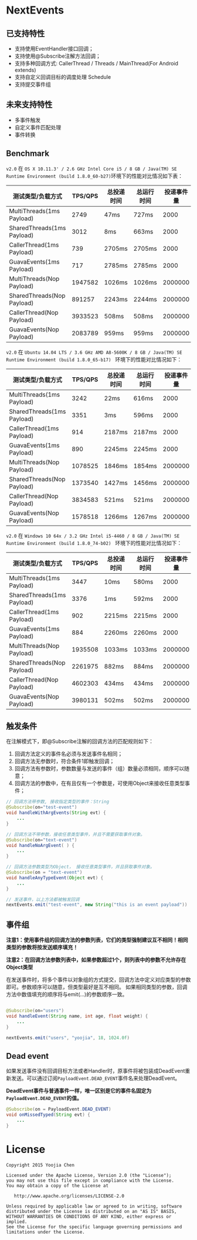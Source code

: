 # NextEvents

## 已支持特性

- 支持使用EventHandler接口回调；
- 支持使用@Subscribe注解方法回调；
- 支持多种回调方式: CallerThread / Threads / MainThread(For Android extends)
- 支持自定义回调目标的调度处理 Schedule
- 支持提交事件组

## 未来支持特性

- 多事件触发
- 自定义事件匹配处理
- 事件转换

## Benchmark

`v2.0` 在 `OS X 10.11.3' / 2.6 GHz Intel Core i5 / 8 GB / Java(TM) SE Runtime Environment (build 1.8.0_60-b27)`环境下的性能对比情况如下表：

测试类型/负载方式| TPS/QPS | 总投递时间 | 总运行时间 | 投递事件量
----|----|----|----|----
MultiThreads(1ms Payload)	 | 2749		| 47ms		| 727ms		| 2000
SharedThreads(1ms Payload)	 | 3012		| 8ms		| 663ms		| 2000
CallerThread(1ms Payload)	 | 739		| 2705ms		| 2705ms		| 2000
GuavaEvents(1ms Payload)	 | 717		| 2785ms		| 2785ms		| 2000
MultiThreads(Nop Payload)	 | 1947582		| 1026ms	| 1026ms		| 2000000
SharedThreads(Nop Payload)	 | 891257		| 2243ms	| 2244ms		| 2000000
CallerThread(Nop Payload)	 | 3933523		| 508ms		| 508ms		| 2000000
GuavaEvents(Nop Payload)	 | 2083789		| 959ms		| 959ms		| 2000000

`v2.0` 在 `Ubuntu 14.04 LTS / 3.6 GHz AMD A8-5600K / 8 GB / Java(TM) SE Runtime Environment (build 1.8.0_65-b17) ` 环境下的性能对比情况如下：

测试类型/负载方式| TPS/QPS | 总投递时间 | 总运行时间 | 投递事件量
----|----|----|----|----
MultiThreads(1ms Payload)	 | 3242		| 22ms		| 616ms		| 2000
SharedThreads(1ms Payload)	 | 3351		| 3ms		| 596ms		| 2000
CallerThread(1ms Payload)	 | 914		| 2187ms		| 2187ms		| 2000
GuavaEvents(1ms Payload)	 | 890		| 2245ms		| 2245ms		| 2000
MultiThreads(Nop Payload)	 | 1078525		| 1846ms	| 1854ms		| 2000000
SharedThreads(Nop Payload)	 | 1373540		| 1427ms	| 1456ms		| 2000000
CallerThread(Nop Payload)	 | 3834583		| 521ms		| 521ms	    	| 2000000
GuavaEvents(Nop Payload)	 | 1578518		| 1266ms	| 1267ms		| 2000000

`v2.0` 在 `Windows 10 64x / 3.2 GHz Intel i5-4460 / 8 GB / Java(TM) SE Runtime Environment (build 1.8.0_74-b02) ` 环境下的性能对比情况如下：

测试类型/负载方式| TPS/QPS | 总投递时间 | 总运行时间 | 投递事件量
----|----|----|----|----
MultiThreads(1ms Payload)	 | 3447		| 10ms		| 580ms		| 2000
SharedThreads(1ms Payload)	 | 3376		| 1ms		| 592ms		| 2000
CallerThread(1ms Payload)	 | 902		| 2215ms		| 2215ms		| 2000
GuavaEvents(1ms Payload)	 | 884		| 2260ms		| 2260ms		| 2000
MultiThreads(Nop Payload)	 | 1935508		| 1033ms	| 1033ms		| 2000000
SharedThreads(Nop Payload)	 | 2261975		| 882ms		| 884ms		| 2000000
CallerThread(Nop Payload)	 | 4602303		| 434ms		| 434ms		| 2000000
GuavaEvents(Nop Payload)	 | 3980131		| 502ms		| 502ms		| 2000000

## 触发条件

在注解模式下，即@Subscribe注解的回调方法的匹配规则如下：

1. 回调方法定义的事件名必须与发送事件名相同；
2. 回调方法无参数时，符合条件1即触发回调；
3. 回调方法有参数时，参数数量与发送的事件（组）数量必须相同，顺序可以随意；
4. 回调方法的参数中，在有且仅有一个参数是，可使用Object来接收任意类型事件；

```java
// 回调方法带参数, 接收指定类型的事件：String
@Subscribe(on="test-event")
void handleWithArgEvents(String evt) {
    ...
}

// 回调方法不带参数，接收任意类型事件，并且不需要获取事件对象。
@Subscribe(on="text-event")
void handleNoArgEvent( ) {
    ...
}

// 回调方法参数类型为Object， 接收任意类型事件，并且获取事件对象。
@Subscribe(on = "text-event")
void handleAnyTypeEvent(Object evt) {
    ...
}

// 发送事件，以上方法都被触发回调
nextEvents.emit("test-event", new String("this is an event payload"))

```

## 事件组

**注意1：使用事件组的回调方法的参数列表，它们的类型强制建议互不相同！相同类型的参数将按发送顺序填充！**

**注意2：在回调方法参数列表中，如果参数超过1个，则列表中的参数不允许存在Object类型**

在发送事件时，将多个事件以对象组的方式提交，回调方法中定义对应类型的参数即可。参数顺序可以随意，但类型最好是互不相同。
如果相同类型的参数，回调方法中数值填充的顺序将与emit(...)的参数顺序一致。

```java

@Subscribe(on="users")
void handleEvent(String name, int age, float weight) {
    ...
}

nextEvents.emit("users", "yoojia", 18, 1024.0f)

```

## Dead event

如果发送事件没有回调目标方法或者Handler时，原事件将被包装成DeadEvent重新发送。可以通过订阅`PayloadEvent.DEAD_EVENT`事件名来处理DeadEvent。

**DeadEvent事件与普通事件一样，唯一区别是它的事件名固定为`PayloadEvent.DEAD_EVENT`的值。**

```java
@Subscribe(on = PayloadEvent.DEAD_EVENT)
void onMissedTyped(String evt) {
    ...
}
```

# License

    Copyright 2015 Yoojia Chen

    Licensed under the Apache License, Version 2.0 (the "License");
    you may not use this file except in compliance with the License.
    You may obtain a copy of the License at

       http://www.apache.org/licenses/LICENSE-2.0

    Unless required by applicable law or agreed to in writing, software
    distributed under the License is distributed on an "AS IS" BASIS,
    WITHOUT WARRANTIES OR CONDITIONS OF ANY KIND, either express or implied.
    See the License for the specific language governing permissions and
    limitations under the License.

